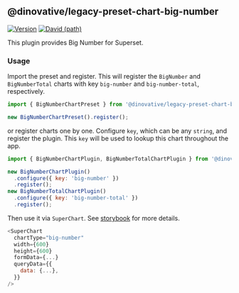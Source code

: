 ## @dinovative/legacy-preset-chart-big-number

[![Version](https://img.shields.io/npm/v/@dinovative/legacy-preset-chart-big-number.svg?style=flat-square)](https://img.shields.io/npm/v/@dinovative/legacy-preset-chart-big-number.svg?style=flat-square)
[![David (path)](https://img.shields.io/david/dinovative/superset-ui-plugins.svg?path=packages%2Fsuperset-ui-legacy-preset-chart-big-number&style=flat-square)](https://david-dm.org/dinovative/superset-ui-plugins?path=packages/superset-ui-legacy-preset-chart-big-number)

This plugin provides Big Number for Superset.

### Usage

Import the preset and register. This will register the `BigNumber` and `BigNumberTotal` charts with key `big-number` and `big-number-total`, respectively.

```js
import { BigNumberChartPreset } from '@dinovative/legacy-preset-chart-big-number';

new BigNumberChartPreset().register();
```

or register charts one by one. Configure `key`, which can be any `string`, and register the plugin. This `key` will be used to lookup this chart throughout the app.

```js
import { BigNumberChartPlugin, BigNumberTotalChartPlugin } from '@dinovative/legacy-preset-chart-big-number';

new BigNumberChartPlugin()
  .configure({ key: 'big-number' })
  .register();
new BigNumberTotalChartPlugin()
  .configure({ key: 'big-number-total' })
  .register();
```

Then use it via `SuperChart`. See [storybook](https://dinovative.github.io/superset-ui-plugins/?selectedKind=plugin-chart-big-number) for more details.

```js
<SuperChart
  chartType="big-number"
  width={600}
  height={600}
  formData={...}
  queryData={{
    data: {...},
  }}
/>
```

